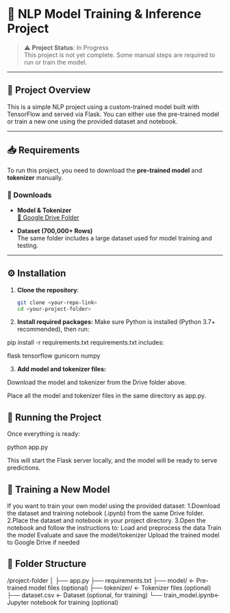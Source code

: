 # 🚀 NLP Model Training & Inference Project

> ⚠️ **Project Status**: In Progress  
> This project is not yet complete. Some manual steps are required to run or train the model.

---

## 📁 Project Overview

This is a simple NLP project using a custom-trained model built with TensorFlow and served via Flask. You can either use the pre-trained model or train a new one using the provided dataset and notebook.

---

## 📥 Requirements

To run this project, you need to download the **pre-trained model** and **tokenizer** manually.

### 🔗 Downloads

- **Model & Tokenizer**  
  [📁 Google Drive Folder](https://drive.google.com/drive/folders/1-Wha_doXW39ijTUQHWuXKkshOLLY4y9v?usp=drive_link)

- **Dataset (700,000+ Rows)**  
  The same folder includes a large dataset used for model training and testing.

---

## ⚙️ Installation

1. **Clone the repository**:
   ```bash
   git clone <your-repo-link>
   cd <your-project-folder>
   

2. **Install required packages:**
   Make sure Python is installed (Python 3.7+ recommended), then run:

pip install -r requirements.txt 
requirements.txt includes:

flask
tensorflow
gunicorn
numpy

3. **Add model and tokenizer files:**

  Download the model and tokenizer from the Drive folder above.

  Place all the model and tokenizer files in the same directory as app.py.

## 🚀 Running the Project

Once everything is ready:

python app.py

This will start the Flask server locally, and the model will be ready to serve predictions.

## 🧠 Training a New Model

If you want to train your own model using the provided dataset:
1.Download the dataset and training notebook (.ipynb) from the same Drive folder.
2.Place the dataset and notebook in your project directory.
3.Open the notebook and follow the instructions to:
  Load and preprocess the data
  Train the model
  Evaluate and save the model/tokenizer
  Upload the trained model to Google Drive if needed

##  📂 Folder Structure

/project-folder
│
├── app.py
├── requirements.txt
├── model/           ← Pre-trained model files (optional)
├── tokenizer/       ← Tokenizer files (optional)
├── dataset.csv      ← Dataset (optional, for training)
└── train_model.ipynb← Jupyter notebook for training (optional)


